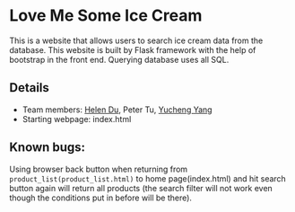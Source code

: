 # Love Me Some Ice Cream

This is a website that allows users to search ice cream data from the database. This website is built by Flask framework with the help of bootstrap in the front end. Querying database uses all SQL.

## Details

- Team members: [Helen Du](https://github.com/helenduz), Peter Tu, [Yucheng Yang](https://github.com/YuchengY)
- Starting webpage: index.html

## Known bugs:

Using browser back button when returning from `product_list(product_list.html)` to home page(index.html) and hit search button again will return all products (the search filter will not work even though the conditions put in before will be there).
